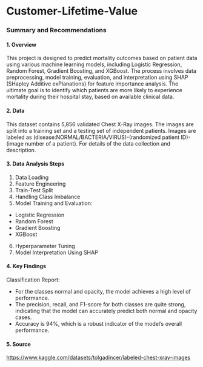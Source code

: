 # Customer-Lifetime-Value

### Summary and Recommendations

#### 1. Overview

This project is designed to predict mortality outcomes based on patient data using various machine learning models, including Logistic Regression, Random Forest, Gradient Boosting, and XGBoost. The process involves data preprocessing, model training, evaluation, and interpretation using SHAP (SHapley Additive exPlanations) for feature importance analysis. The ultimate goal is to identify which patients are more likely to experience mortality during their hospital stay, based on available clinical data.

#### 2. Data

This dataset contains 5,856 validated Chest X-Ray images. The images are split into a training set and a testing set of independent patients. Images are labeled as (disease:NORMAL/BACTERIA/VIRUS)-(randomized patient ID)-(image number of a patient). For details of the data collection and description.

#### 3. Data Analysis Steps

1. Data Loading
2. Feature Engineering
3. Train-Test Split
4. Handling Class Imbalance
5. Model Training and Evaluation:
  - Logistic Regression
  - Random Forest
  - Gradient Boosting
  - XGBoost
6. Hyperparameter Tuning
7. Model Interpretation Using SHAP

#### 4. Key Findings
      
Classification Report:

- For the classes normal and opacity, the model achieves a high level of performance.
- The precision, recall, and F1-score for both classes are quite strong, indicating that the model can accurately predict both normal and opacity cases.
- Accuracy is 94%, which is a robust indicator of the model’s overall performance.

#### 5. Source

https://www.kaggle.com/datasets/tolgadincer/labeled-chest-xray-images
